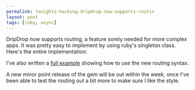 ```yaml
---
permalink: tonights-hacking-dripdrop-now-supports-routin
layout: post
tags: [ruby, async]
---
```


DripDrop now supports routing, a feature sorely needed for more complex apps. It was pretty easy to implement by using ruby's singleton class. Here's the entire implementation:

<script src="https://gist.github.com/656192.js?file=routing_singleton.rb"></script>

I've also written a [full example](https://github.com/andrewvc/dripdrop/blob/master/example/combined.rb) showing how to use the new routing syntax.

A new minor point release of the gem will be out within the week, once I've been able to test the routing out a bit more to make sure I like the style.
